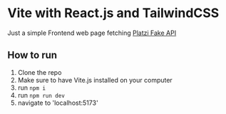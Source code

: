 # Vite with React.js and TailwindCSS

Just a simple Frontend web page fetching [Platzi Fake API](https://fakeapi.platzi.com/)

## How to run

1. Clone the repo
2. Make sure to have Vite.js installed on your computer
3. run `npm i`
4. run `npm run dev`
5. navigate to 'localhost:5173'
